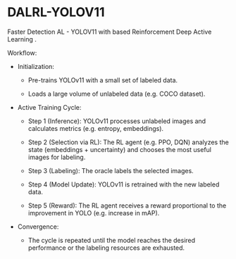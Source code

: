 # DALRL-YOLOV11
Faster Detection AL - YOLOV11 with based Reinforcement Deep Active Learning .

Workflow:
- Initialization:

    - Pre-trains YOLOv11 with a small set of labeled data.

    - Loads a large volume of unlabeled data (e.g. COCO dataset).

- Active Training Cycle:

    - Step 1 (Inference): YOLOv11 processes unlabeled images and calculates metrics (e.g. entropy, embeddings).

    - Step 2 (Selection via RL): The RL agent (e.g. PPO, DQN) analyzes the state (embeddings + uncertainty) and chooses the most useful images for labeling.

    - Step 3 (Labeling): The oracle labels the selected images.

    - Step 4 (Model Update): YOLOv11 is retrained with the new labeled data.

    - Step 5 (Reward): The RL agent receives a reward proportional to the improvement in YOLO (e.g. increase in mAP).

- Convergence:

    - The cycle is repeated until the model reaches the desired performance or the labeling resources are exhausted.
